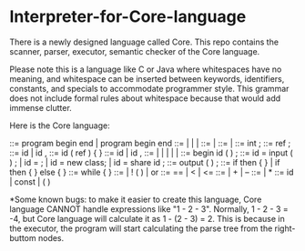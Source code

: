 # Interpreter-for-Core-language
There is a newly designed language called Core. This repo contains the scanner, parser, executor, semantic checker of the Core language.

Please note this is a language like C or Java where whitespaces have no meaning, and whitespace can be inserted between keywords, identifiers, constants, and specials to accommodate programmer style. This grammar does not include formal rules about whitespace because that would add immense clutter.

Here is the Core language:

<prog> ::= program <decl-seq> begin <stmt-seq> end | program begin <stmt-seq> end
<decl-seq> ::= <decl> | <decl><decl-seq> | <func-decl> | <func-decl><decl-seq>
<stmt-seq> ::= <stmt> | <stmt><stmt-seq>
<decl> ::= <decl-int> | <decl-ref>
<decl-int> ::= int <id-list> ;
<decl-ref> ::= ref <id-list> ;
<id-list> ::= id | id , <id-list>
<func-decl> ::= id ( ref <formals> ) { <stmt-seq> }
<formals> ::= id | id , <formals>
<stmt> ::= <assign> | <if> | <loop> | <out> | <decl> | <func-call>
<func-call> ::= begin id ( <formals> ) ;
<assign> ::= id = input ( ) ; | id = <expr> ; | id = new class; | id = share id ; <out> ::= output ( <expr> ) ;
<if> ::= if <cond> then { <stmt-seq> } | if <cond> then { <stmt-seq> } else { <stmt-seq> }
<loop> ::= while <cond> { <stmt-seq> }
<cond> ::= <cmpr> | ! ( <cond> ) | <cmpr> or <cond>
<cmpr> ::= <expr> == <expr> | <expr> < <expr> | <expr> <= <expr>
<expr> ::= <term> | <term> + <expr> | <term> – <expr>
<term> ::= <factor> | <factor> * <term>
<factor> ::= id | const | ( <expr> )

*Some known bugs: to make it easier to create this language, Core language CANNOT handle expressions like "1 - 2 - 3". Normally, 1 - 2 - 3 = -4, but Core language will calculate it as 1 - (2 - 3) = 2. This is because in the executor, the program will start calculating the parse tree from the right-buttom nodes.
